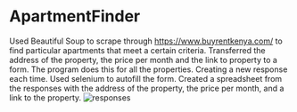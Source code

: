# ApartmentFinder
Used Beautiful Soup to scrape through https://www.buyrentkenya.com/ to find particular apartments that meet a certain criteria. 
Transferred the address of the property, the price per month and the link to property to a form. The program does this for all the properties. Creating a new
response each time. Used selenium to autofill the form. Created a spreadsheet from the responses with the address of the property, the price per month, 
and a link to the property.
![responses](https://user-images.githubusercontent.com/63019595/143587317-9d94f118-0275-4977-bb1c-d94eef0d9ab8.png)
